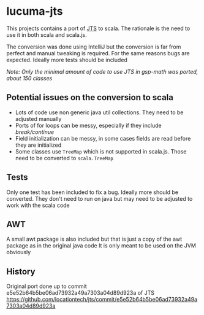 # lucuma-jts

This projects contains a port of [JTS](https://github.com/locationtech/jts) to scala.
The rationale is the need to use it in both scala and scala.js.

The conversion was done using IntelliJ but the conversion is far from perfect and manual tweaking is required.
For the same reasons bugs are expected. Ideally more tests should be included

*Note: Only the minimal amount of code to use JTS in gsp-math was ported, about 150 classes*

## Potential issues on the conversion to scala

* Lots of code use non generic java util collections. They need to be adjusted manually
* Ports of for loops can be messy, especially if they include *break/continue*
* Field initialization can be messy, in some cases fields are read before they are initialized
* Some classes use `TreeMap` which is not supported in scala.js. Those need to be converted to `scala.TreeMap`

## Tests

Only one test has been included to fix a bug. Ideally more should be converted.
They don't need to run on java but may need to be adjusted to work with the scala code

## AWT
A small awt package is also included but that is just a copy of the awt package as in the original java code
It is only meant to be used on the JVM obviously

## History
Original port done up to commit e5e52b64b5be06ad73932a49a7303a04d89d923a of JTS
https://github.com/locationtech/jts/commit/e5e52b64b5be06ad73932a49a7303a04d89d923a
